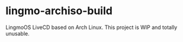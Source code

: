 # lingmo-archiso-build
LingmoOS LiveCD based on Arch Linux. This project is WIP and totally unusable.

